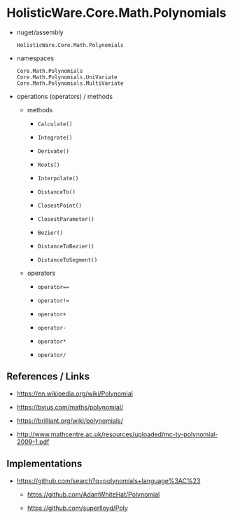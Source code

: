 # HolisticWare.Core.Math.Polynomials

*   nuget/assembly

    ```
    HolisticWare.Core.Math.Polynomials
    ```

*   namespaces

    ```
    Core.Math.Polynomials
    Core.Math.Polynomials.UniVariate
    Core.Math.Polynomials.MultiVariate
    ```

*   operations (operators) / methods

    *   methods

        *   `Calculate()`

        *   `Integrate()`

        *   `Derivate()`

        *   `Roots()`

        *   `Interpolate()`        

        *   `DistanceTo()`
        
        *   `ClosestPoint()`
        
        *   `ClosestParameter()`

        *   `Bezier()`

        *	`DistanceToBezier()`

        *	`DistanceToSegment()`

    *   operators

        *   `operator==`

        *   `operator!=`

        *   `operator+`

        *   `operator-`

        *   `operator*`

        *   `operator/`


## References / Links

*   https://en.wikipedia.org/wiki/Polynomial

*   https://byjus.com/maths/polynomial/

*   https://brilliant.org/wiki/polynomials/

*   http://www.mathcentre.ac.uk/resources/uploaded/mc-ty-polynomial-2009-1.pdf

## Implementations

*   https://github.com/search?q=polynomials+language%3AC%23

    *   https://github.com/AdamWhiteHat/Polynomial

    *   https://github.com/superlloyd/Poly

